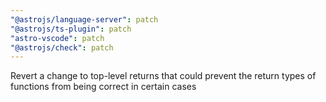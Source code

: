 ```yaml
---
"@astrojs/language-server": patch
"@astrojs/ts-plugin": patch
"astro-vscode": patch
"@astrojs/check": patch
---
```


Revert a change to top-level returns that could prevent the return types of functions from being correct in certain cases
